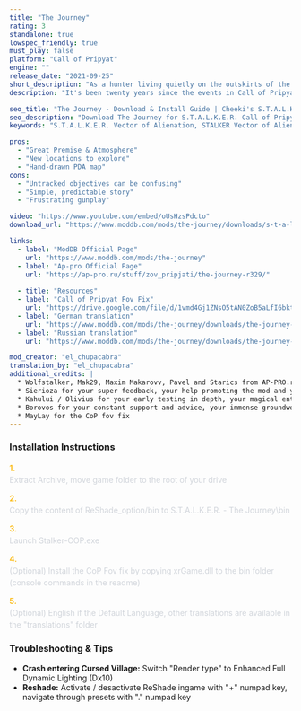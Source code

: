 ```yaml
---
title: "The Journey"
rating: 3
standalone: true
lowspec_friendly: true
must_play: false
platform: "Call of Pripyat"
engine: ""
release_date: "2021-09-25"
short_description: "As a hunter living quietly on the outskirts of the Zone, you've heard a lot of stories about the place, but never dared stepping into it. When your brother mysteriously disappears on a hunt, you'll have no other choice but to enter this cursed world."
description: "It's been twenty years since the events in Call of Pripyat. The Zone is slowly fading away. The great factions are gone, and most stalkers have left their place to wild animals. Only small groups of bandits and Monolith roam the place, clinging to the ruins of a decaying world. When your brother mysteriously disappears, you have no choice but to step into this old, cursed place.<br><br>The gameplay in the Journey is deliberately slow and stripped down to minimalistic levels. No minimap, quest markers, trading, repairs, artifact, or even economy. Quests are delivered entirely through dialogue, making attention to detail and a love for exploration essential. It might look outdated and rough around the edges, but give it a chance, and its unique vision will offer a deeply immersive and memorable experience."

seo_title: "The Journey - Download & Install Guide | Cheeki's S.T.A.L.K.E.R. Mods Archive"
seo_description: "Download The Journey for S.T.A.L.K.E.R. Call of Pripyat. Complete installation guide, gameplay features, and detailed review on Cheeki's S.T.A.L.K.E.R. Mods Archive"
keywords: "S.T.A.L.K.E.R. Vector of Alienation, STALKER Vector of Alienation, S.T.A.L.K.E.R. story mods, STALKER story mods, Call of Pripyat mods, STALKER Call of Pripyat mods, Best STALKER Call of Pripyat mods, best S.T.A.L.K.E.R. mods, best STALKER mods, immersive STALKER mod, best STALKER mod, Cheeki Breeki"

pros:
  - "Great Premise & Atmosphere"
  - "New locations to explore"
  - "Hand-drawn PDA map"
cons:
  - "Untracked objectives can be confusing"
  - "Simple, predictable story"
  - "Frustrating gunplay"

video: "https://www.youtube.com/embed/oUsHzsPdcto"
download_url: "https://www.moddb.com/mods/the-journey/downloads/s-t-a-l-k-e-r-the-journey-v1-0"

links:
  - label: "ModDB Official Page"
    url: "https://www.moddb.com/mods/the-journey"
  - label: "Ap-pro Official Page"
    url: "https://ap-pro.ru/stuff/zov_pripjati/the-journey-r329/"
    
  - title: "Resources"
  - label: "Call of Pripyat Fov Fix"
    url: "https://drive.google.com/file/d/1vmd4Gj1ZNsO5tAN0ZoB5aLfI6bktmCRN/view?usp=sharing"
  - label: "German translation"
    url: "https://www.moddb.com/mods/the-journey/downloads/the-journey-german-translation"
  - label: "Russian translation"
    url: "https://www.moddb.com/mods/the-journey/downloads/the-journey-russian-translation"

mod_creator: "el_chupacabra"
translation_by: "el_chupacabra"
additional_credits: |
  * Wolfstalker, Mak29, Maxim Makarovv, Pavel and Starics from AP-PRO.ru for testing
  * Sierioza for your super feedback, your help promoting the mod and your impeccable Polish translation
  * Kahului / Olivius for your early testing in depth, your magical enthusiasm and positivity, your decisive and creative input
  * Borovos for your constant support and advice, your immense groundwork paving the way for the french Stalker community. None of this would exist without your invaluable contribution.
  * MayLay for the CoP fov fix
---
```


### Installation Instructions

<div class="space-y-3 mt-4">
  <div class="flex items-start" style="gap: 0.75rem; margin-bottom: 0.75rem;">
    <span style="color: #fbbf24 !important; font-weight: bold; font-size: 0.875rem; flex-shrink: 0; line-height: 1.5; min-width: 1.2rem;">1.</span>
    <div style="flex: 1; line-height: 1.5;">
      <p style="margin: 0; color: #d1d5db;">Extract Archive, move game folder to the root of your drive</p>
    </div>
  </div>

  <div class="flex items-start" style="gap: 0.75rem; margin-bottom: 0.75rem;">
    <span style="color: #fbbf24 !important; font-weight: bold; font-size: 0.875rem; flex-shrink: 0; line-height: 1.5; min-width: 1.2rem;">2.</span>
    <div style="flex: 1; line-height: 1.5;">
      <p style="margin: 0; color: #d1d5db;">Copy the content of ReShade_option/bin to S.T.A.L.K.E.R. - The Journey\bin</p>
    </div>
  </div>

  <div class="flex items-start" style="gap: 0.75rem; margin-bottom: 0.75rem;">
    <span style="color: #fbbf24 !important; font-weight: bold; font-size: 0.875rem; flex-shrink: 0; line-height: 1.5; min-width: 1.2rem;">3.</span>
    <div style="flex: 1; line-height: 1.5;">
      <p style="margin: 0; color: #d1d5db;">Launch Stalker-COP.exe</p>
    </div>
  </div>

  <div class="flex items-start" style="gap: 0.75rem; margin-bottom: 0.75rem;">
    <span style="color: #fbbf24 !important; font-weight: bold; font-size: 0.875rem; flex-shrink: 0; line-height: 1.5; min-width: 1.2rem;">4.</span>
    <div style="flex: 1; line-height: 1.5;">
      <p style="margin: 0; color: #d1d5db;">(Optional) Install the CoP Fov fix by copying xrGame.dll to the bin folder (console commands in the readme)</p>
    </div>
  </div>

  <div class="flex items-start" style="gap: 0.75rem; margin-bottom: 0;">
    <span style="color: #fbbf24 !important; font-weight: bold; font-size: 0.875rem; flex-shrink: 0; line-height: 1.5; min-width: 1.2rem;">5.</span>
    <div style="flex: 1; line-height: 1.5;">
      <p style="margin: 0; color: #d1d5db;">(Optional) English if the Default Language, other translations are available in the "translations" folder</p>
    </div>
  </div>
</div>

### Troubleshooting & Tips

- **Crash entering Cursed Village:** Switch "Render type" to Enhanced Full Dynamic Lighting (Dx10)
- **Reshade:** Activate / desactivate ReShade ingame with "+" numpad key, navigate through presets with "." numpad key
